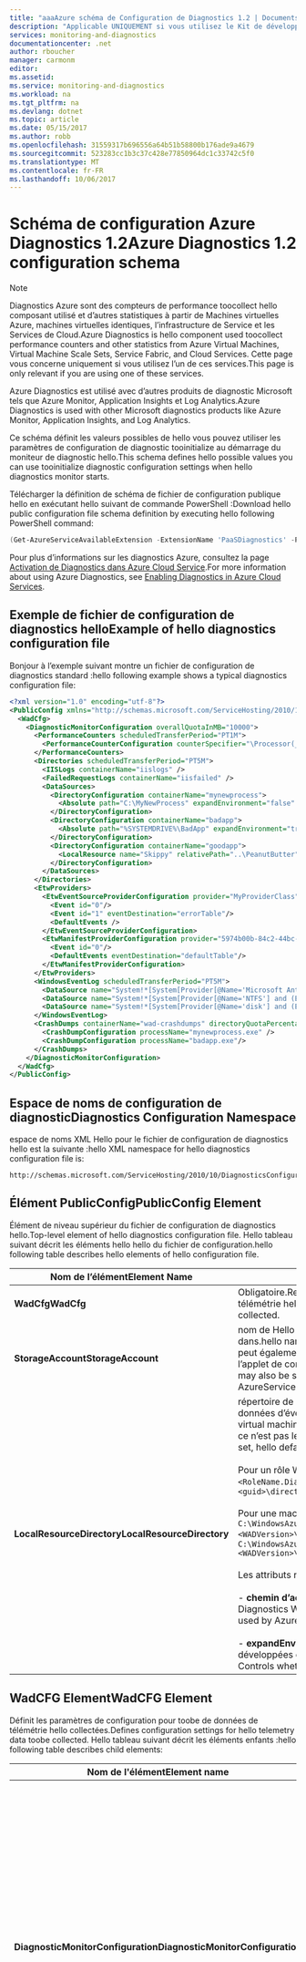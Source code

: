 ```yaml
---
title: "aaaAzure schéma de Configuration de Diagnostics 1.2 | Documents Microsoft"
description: "Applicable UNIQUEMENT si vous utilisez le Kit de développement logiciel (SDK) Azure 2.5 avec Azure Virtual Machines, Virtual Machine Scale Sets, Service Fabric ou Cloud Services."
services: monitoring-and-diagnostics
documentationcenter: .net
author: rboucher
manager: carmonm
editor: 
ms.assetid: 
ms.service: monitoring-and-diagnostics
ms.workload: na
ms.tgt_pltfrm: na
ms.devlang: dotnet
ms.topic: article
ms.date: 05/15/2017
ms.author: robb
ms.openlocfilehash: 31559317b696556a64b51b58800b176ade9a4679
ms.sourcegitcommit: 523283cc1b3c37c428e77850964dc1c33742c5f0
ms.translationtype: MT
ms.contentlocale: fr-FR
ms.lasthandoff: 10/06/2017
---
```

# <a name="azure-diagnostics-12-configuration-schema"></a><span data-ttu-id="b8892-103">Schéma de configuration Azure Diagnostics 1.2</span><span class="sxs-lookup"><span data-stu-id="b8892-103">Azure Diagnostics 1.2 configuration schema</span></span>
> [!NOTE]
> <span data-ttu-id="b8892-104">Diagnostics Azure sont des compteurs de performance toocollect hello composant utilisé et d’autres statistiques à partir de Machines virtuelles Azure, machines virtuelles identiques, l’infrastructure de Service et les Services de Cloud.</span><span class="sxs-lookup"><span data-stu-id="b8892-104">Azure Diagnostics is hello component used toocollect performance counters and other statistics from Azure Virtual Machines, Virtual Machine Scale Sets, Service Fabric, and Cloud Services.</span></span>  <span data-ttu-id="b8892-105">Cette page vous concerne uniquement si vous utilisez l’un de ces services.</span><span class="sxs-lookup"><span data-stu-id="b8892-105">This page is only relevant if you are using one of these services.</span></span>
>

<span data-ttu-id="b8892-106">Azure Diagnostics est utilisé avec d’autres produits de diagnostic Microsoft tels que Azure Monitor, Application Insights et Log Analytics.</span><span class="sxs-lookup"><span data-stu-id="b8892-106">Azure Diagnostics is used with other Microsoft diagnostics products like Azure Monitor, Application Insights, and Log Analytics.</span></span>

<span data-ttu-id="b8892-107">Ce schéma définit les valeurs possibles de hello vous pouvez utiliser les paramètres de configuration de diagnostic tooinitialize au démarrage du moniteur de diagnostic hello.</span><span class="sxs-lookup"><span data-stu-id="b8892-107">This schema defines hello possible values you can use tooinitialize diagnostic configuration settings when hello diagnostics monitor starts.</span></span>  


 <span data-ttu-id="b8892-108">Télécharger la définition de schéma de fichier de configuration publique hello en exécutant hello suivant de commande PowerShell :</span><span class="sxs-lookup"><span data-stu-id="b8892-108">Download hello public configuration file schema definition by executing hello following PowerShell command:</span></span>  

```PowerShell  
(Get-AzureServiceAvailableExtension -ExtensionName 'PaaSDiagnostics' -ProviderNamespace 'Microsoft.Azure.Diagnostics').PublicConfigurationSchema | Out-File –Encoding utf8 -FilePath 'C:\temp\WadConfig.xsd'  
```  

 <span data-ttu-id="b8892-109">Pour plus d’informations sur les diagnostics Azure, consultez la page [Activation de Diagnostics dans Azure Cloud Service](http://azure.microsoft.com/documentation/articles/cloud-services-dotnet-diagnostics/).</span><span class="sxs-lookup"><span data-stu-id="b8892-109">For more information about using Azure Diagnostics, see [Enabling Diagnostics in Azure Cloud Services](http://azure.microsoft.com/documentation/articles/cloud-services-dotnet-diagnostics/).</span></span>  

## <a name="example-of-hello-diagnostics-configuration-file"></a><span data-ttu-id="b8892-110">Exemple de fichier de configuration de diagnostics hello</span><span class="sxs-lookup"><span data-stu-id="b8892-110">Example of hello diagnostics configuration file</span></span>  
 <span data-ttu-id="b8892-111">Bonjour à l’exemple suivant montre un fichier de configuration de diagnostics standard :</span><span class="sxs-lookup"><span data-stu-id="b8892-111">hello following example shows a typical diagnostics configuration file:</span></span>  

```xml
<?xml version="1.0" encoding="utf-8"?>  
<PublicConfig xmlns="http://schemas.microsoft.com/ServiceHosting/2010/10/DiagnosticsConfiguration">  
  <WadCfg>  
    <DiagnosticMonitorConfiguration overallQuotaInMB="10000">  
      <PerformanceCounters scheduledTransferPeriod="PT1M">  
        <PerformanceCounterConfiguration counterSpecifier="\Processor(_Total)\% Processor Time" sampleRate="PT1M" unit="percent" />  
      </PerformanceCounters>  
      <Directories scheduledTransferPeriod="PT5M">  
        <IISLogs containerName="iislogs" />  
        <FailedRequestLogs containerName="iisfailed" />  
        <DataSources>  
          <DirectoryConfiguration containerName="mynewprocess">  
            <Absolute path="C:\MyNewProcess" expandEnvironment="false" />  
          </DirectoryConfiguration>  
          <DirectoryConfiguration containerName="badapp">  
            <Absolute path="%SYSTEMDRIVE%\BadApp" expandEnvironment="true" />  
          </DirectoryConfiguration>  
          <DirectoryConfiguration containerName="goodapp">  
            <LocalResource name="Skippy" relativePath="..\PeanutButter"/>  
          </DirectoryConfiguration>  
        </DataSources>  
      </Directories>  
      <EtwProviders>  
        <EtwEventSourceProviderConfiguration provider="MyProviderClass" scheduledTransferPeriod="PT5M">  
          <Event id="0"/>  
          <Event id="1" eventDestination="errorTable"/>  
          <DefaultEvents />  
        </EtwEventSourceProviderConfiguration>  
        <EtwManifestProviderConfiguration provider="5974b00b-84c2-44bc-9e58-3a2451b4e3ad" scheduledTransferLogLevelFilter="Information" scheduledTransferPeriod="PT2M">  
          <Event id="0"/>  
          <DefaultEvents eventDestination="defaultTable"/>  
        </EtwManifestProviderConfiguration>  
      </EtwProviders>  
      <WindowsEventLog scheduledTransferPeriod="PT5M">  
        <DataSource name="System!*[System[Provider[@Name='Microsoft Antimalware']]]"/>  
        <DataSource name="System!*[System[Provider[@Name='NTFS'] and (EventID=55)]]" />  
        <DataSource name="System!*[System[Provider[@Name='disk'] and (EventID=7 or EventID=52 or EventID=55)]]" />  
      </WindowsEventLog>  
      <CrashDumps containerName="wad-crashdumps" directoryQuotaPercentage="30" dumpType="Mini">  
        <CrashDumpConfiguration processName="mynewprocess.exe" />  
        <CrashDumpConfiguration processName="badapp.exe"/>  
      </CrashDumps>  
    </DiagnosticMonitorConfiguration>  
  </WadCfg>  
</PublicConfig>  

```  

## <a name="diagnostics-configuration-namespace"></a><span data-ttu-id="b8892-112">Espace de noms de configuration de diagnostic</span><span class="sxs-lookup"><span data-stu-id="b8892-112">Diagnostics Configuration Namespace</span></span>  
 <span data-ttu-id="b8892-113">espace de noms XML Hello pour le fichier de configuration de diagnostics hello est la suivante :</span><span class="sxs-lookup"><span data-stu-id="b8892-113">hello XML namespace for hello diagnostics configuration file is:</span></span>  

```  
http://schemas.microsoft.com/ServiceHosting/2010/10/DiagnosticsConfiguration  
```  

## <a name="publicconfig-element"></a><span data-ttu-id="b8892-114">Élément PublicConfig</span><span class="sxs-lookup"><span data-stu-id="b8892-114">PublicConfig Element</span></span>  
 <span data-ttu-id="b8892-115">Élément de niveau supérieur du fichier de configuration de diagnostics hello.</span><span class="sxs-lookup"><span data-stu-id="b8892-115">Top-level element of hello diagnostics configuration file.</span></span> <span data-ttu-id="b8892-116">Hello tableau suivant décrit les éléments hello hello du fichier de configuration.</span><span class="sxs-lookup"><span data-stu-id="b8892-116">hello following table describes hello elements of hello configuration file.</span></span>  

|<span data-ttu-id="b8892-117">Nom de l’élément</span><span class="sxs-lookup"><span data-stu-id="b8892-117">Element Name</span></span>|<span data-ttu-id="b8892-118">Description</span><span class="sxs-lookup"><span data-stu-id="b8892-118">Description</span></span>|  
|------------------|-----------------|  
|<span data-ttu-id="b8892-119">**WadCfg**</span><span class="sxs-lookup"><span data-stu-id="b8892-119">**WadCfg**</span></span>|<span data-ttu-id="b8892-120">Obligatoire.</span><span class="sxs-lookup"><span data-stu-id="b8892-120">Required.</span></span> <span data-ttu-id="b8892-121">Paramètres de configuration pour toobe de données de télémétrie hello collectées.</span><span class="sxs-lookup"><span data-stu-id="b8892-121">Configuration settings for hello telemetry data toobe collected.</span></span>|  
|<span data-ttu-id="b8892-122">**StorageAccount**</span><span class="sxs-lookup"><span data-stu-id="b8892-122">**StorageAccount**</span></span>|<span data-ttu-id="b8892-123">nom de Hello de compte de stockage Azure hello toostore hello données dans.</span><span class="sxs-lookup"><span data-stu-id="b8892-123">hello name of hello Azure Storage account toostore hello data in.</span></span> <span data-ttu-id="b8892-124">Cela peut également être spécifié en tant que paramètre lorsque vous exécutez l’applet de commande hello AzureServiceDiagnosticsExtension de jeu.</span><span class="sxs-lookup"><span data-stu-id="b8892-124">This may also be specified as a parameter when executing hello Set-AzureServiceDiagnosticsExtension cmdlet.</span></span>|  
|<span data-ttu-id="b8892-125">**LocalResourceDirectory**</span><span class="sxs-lookup"><span data-stu-id="b8892-125">**LocalResourceDirectory**</span></span>|<span data-ttu-id="b8892-126">répertoire de Hello sur hello toobe de machine virtuelle utilisée par hello données d’événement de l’Agent d’analyse toostore.</span><span class="sxs-lookup"><span data-stu-id="b8892-126">hello directory on hello virtual machine toobe used by hello Monitoring Agent toostore event data.</span></span> <span data-ttu-id="b8892-127">Si ce n’est pas le cas, ensemble, le répertoire par défaut de hello est utilisé :</span><span class="sxs-lookup"><span data-stu-id="b8892-127">If not set, hello default directory is used:</span></span><br /><br /> <span data-ttu-id="b8892-128">Pour un rôle Worker/web : `C:\Resources\<guid>\directory\<guid>.<RoleName.DiagnosticStore\`</span><span class="sxs-lookup"><span data-stu-id="b8892-128">For a Worker/web role: `C:\Resources\<guid>\directory\<guid>.<RoleName.DiagnosticStore\`</span></span><br /><br /> <span data-ttu-id="b8892-129">Pour une machine virtuelle : `C:\WindowsAzure\Logs\Plugins\Microsoft.Azure.Diagnostics.IaaSDiagnostics\<WADVersion>\WAD<WADVersion>`</span><span class="sxs-lookup"><span data-stu-id="b8892-129">For a Virtual Machine: `C:\WindowsAzure\Logs\Plugins\Microsoft.Azure.Diagnostics.IaaSDiagnostics\<WADVersion>\WAD<WADVersion>`</span></span><br /><br /> <span data-ttu-id="b8892-130">Les attributs requis sont :</span><span class="sxs-lookup"><span data-stu-id="b8892-130">Required attributes are:</span></span><br /><br /> <span data-ttu-id="b8892-131">-                      **chemin d’accès** - hello répertoire hello système toobe est utilisé par les Diagnostics Windows Azure.</span><span class="sxs-lookup"><span data-stu-id="b8892-131">-                      **path** - hello directory on hello system toobe used by Azure Diagnostics.</span></span><br /><br /> <span data-ttu-id="b8892-132">-                      **expandEnvironment** -contrôle si les variables d’environnement sont développées dans le nom de chemin d’accès hello.</span><span class="sxs-lookup"><span data-stu-id="b8892-132">-                      **expandEnvironment** - Controls whether environment variables are expanded in hello path name.</span></span>|  

## <a name="wadcfg-element"></a><span data-ttu-id="b8892-133">WadCFG Element</span><span class="sxs-lookup"><span data-stu-id="b8892-133">WadCFG Element</span></span>  
<span data-ttu-id="b8892-134">Définit les paramètres de configuration pour toobe de données de télémétrie hello collectées.</span><span class="sxs-lookup"><span data-stu-id="b8892-134">Defines configuration settings for hello telemetry data toobe collected.</span></span> <span data-ttu-id="b8892-135">Hello tableau suivant décrit les éléments enfants :</span><span class="sxs-lookup"><span data-stu-id="b8892-135">hello following table describes child elements:</span></span>  

|<span data-ttu-id="b8892-136">Nom de l'élément</span><span class="sxs-lookup"><span data-stu-id="b8892-136">Element name</span></span>|<span data-ttu-id="b8892-137">Description</span><span class="sxs-lookup"><span data-stu-id="b8892-137">Description</span></span>|  
|------------------|-----------------|  
|<span data-ttu-id="b8892-138">**DiagnosticMonitorConfiguration**</span><span class="sxs-lookup"><span data-stu-id="b8892-138">**DiagnosticMonitorConfiguration**</span></span>|<span data-ttu-id="b8892-139">Obligatoire.</span><span class="sxs-lookup"><span data-stu-id="b8892-139">Required.</span></span> <span data-ttu-id="b8892-140">Les attributs facultatifs sont les suivants :</span><span class="sxs-lookup"><span data-stu-id="b8892-140">Optional attributes are:</span></span><br /><br /> <span data-ttu-id="b8892-141">-                     **overallQuotaInMB** -quantité maximale de hello d’espace disque local qui peut être consommée par hello différents types de données de diagnostic collectées par Diagnostics Windows Azure.</span><span class="sxs-lookup"><span data-stu-id="b8892-141">-                     **overallQuotaInMB** - hello maximum amount of local disk space that may be consumed by hello various types of diagnostic data collected by Azure Diagnostics.</span></span> <span data-ttu-id="b8892-142">Hello par défaut est 5 120 Mo.</span><span class="sxs-lookup"><span data-stu-id="b8892-142">hello default setting is 5120MB.</span></span><br /><br /> <span data-ttu-id="b8892-143">-                     **useProxyServer** -paramètres du serveur proxy configurer les Diagnostics Azure toouse hello défini dans les paramètres d’Internet Explorer.</span><span class="sxs-lookup"><span data-stu-id="b8892-143">-                     **useProxyServer** - Configure Azure Diagnostics toouse hello proxy server settings as set in IE settings.</span></span>|  
|<span data-ttu-id="b8892-144">**CrashDumps**</span><span class="sxs-lookup"><span data-stu-id="b8892-144">**CrashDumps**</span></span>|<span data-ttu-id="b8892-145">Permet la collecte des vidages sur incident.</span><span class="sxs-lookup"><span data-stu-id="b8892-145">Enable collection of crash dumps.</span></span> <span data-ttu-id="b8892-146">Les attributs facultatifs sont les suivants :</span><span class="sxs-lookup"><span data-stu-id="b8892-146">Optional attributes are:</span></span><br /><br /> <span data-ttu-id="b8892-147">-                     **containerName** -nom de hello du conteneur d’objets blob hello dans votre toobe de compte de stockage Azure utilisé des vidages sur incident de toostore.</span><span class="sxs-lookup"><span data-stu-id="b8892-147">-                     **containerName** - hello name of hello blob container in your Azure Storage account toobe used toostore crash dumps.</span></span><br /><br /> <span data-ttu-id="b8892-148">-                     **crashDumpType** -configure Azure Diagnostics toocollect incident Mini ou intégral vide.</span><span class="sxs-lookup"><span data-stu-id="b8892-148">-                     **crashDumpType** - Configures Azure Diagnostics toocollect Mini or Full crash dumps.</span></span><br /><br /> <span data-ttu-id="b8892-149">-                     **directoryQuotaPercentage**-configure le pourcentage de hello de **overallQuotaInMB** toobe réservé pour les vidages sur incident sur hello machine virtuelle.</span><span class="sxs-lookup"><span data-stu-id="b8892-149">-                     **directoryQuotaPercentage**- Configures hello percentage of **overallQuotaInMB** toobe reserved for crash dumps on hello VM.</span></span>|  
|<span data-ttu-id="b8892-150">**DiagnosticInfrastructureLogs**</span><span class="sxs-lookup"><span data-stu-id="b8892-150">**DiagnosticInfrastructureLogs**</span></span>|<span data-ttu-id="b8892-151">Permet la collecte des journaux générés par Azure Diagnostics.</span><span class="sxs-lookup"><span data-stu-id="b8892-151">Enable collection of logs generated by Azure Diagnostics.</span></span> <span data-ttu-id="b8892-152">journaux d’infrastructure de diagnostics Hello sont utiles pour la résolution des problèmes de système de diagnostic hello lui-même.</span><span class="sxs-lookup"><span data-stu-id="b8892-152">hello diagnostic infrastructure logs are useful for troubleshooting hello diagnostics system itself.</span></span> <span data-ttu-id="b8892-153">Les attributs facultatifs sont les suivants :</span><span class="sxs-lookup"><span data-stu-id="b8892-153">Optional attributes are:</span></span><br /><br /> <span data-ttu-id="b8892-154">-                     **scheduledTransferLogLevelFilter** -configure le niveau de gravité minimal hello de journaux hello collecté.</span><span class="sxs-lookup"><span data-stu-id="b8892-154">-                     **scheduledTransferLogLevelFilter** - Configures hello minimum severity level of hello logs collected.</span></span><br /><br /> <span data-ttu-id="b8892-155">-                     **scheduledTransferPeriod** -intervalle hello entre les transferts planifiés toostorage arrondi toohello minute la plus proche.</span><span class="sxs-lookup"><span data-stu-id="b8892-155">-                     **scheduledTransferPeriod** - hello interval between scheduled transfers toostorage rounded up toohello nearest minute.</span></span> <span data-ttu-id="b8892-156">la valeur Hello est un [XML « Type de données de durée ».](http://www.w3schools.com/schema/schema_dtypes_date.asp)</span><span class="sxs-lookup"><span data-stu-id="b8892-156">hello value is an [XML “Duration Data Type.”](http://www.w3schools.com/schema/schema_dtypes_date.asp)</span></span>|  
|<span data-ttu-id="b8892-157">**Directories**</span><span class="sxs-lookup"><span data-stu-id="b8892-157">**Directories**</span></span>|<span data-ttu-id="b8892-158">Active hello collection de contenu hello d’un répertoire, IIS ayant échoué, journaux de demandes d’accès et/ou les journaux IIS.</span><span class="sxs-lookup"><span data-stu-id="b8892-158">Enables hello collection of hello contents of a directory, IIS failed access request logs and/or IIS logs.</span></span> <span data-ttu-id="b8892-159">Attribut facultatif :</span><span class="sxs-lookup"><span data-stu-id="b8892-159">Optional attribute:</span></span><br /><br /> <span data-ttu-id="b8892-160">**scheduledTransferPeriod** -intervalle hello entre les transferts planifiés toostorage arrondi toohello minute la plus proche.</span><span class="sxs-lookup"><span data-stu-id="b8892-160">**scheduledTransferPeriod** - hello interval between scheduled transfers toostorage rounded up toohello nearest minute.</span></span> <span data-ttu-id="b8892-161">la valeur Hello est un [XML « Type de données de durée ».](http://www.w3schools.com/schema/schema_dtypes_date.asp)</span><span class="sxs-lookup"><span data-stu-id="b8892-161">hello value is an [XML “Duration Data Type.”](http://www.w3schools.com/schema/schema_dtypes_date.asp)</span></span>|  
|<span data-ttu-id="b8892-162">**EtwProviders**</span><span class="sxs-lookup"><span data-stu-id="b8892-162">**EtwProviders**</span></span>|<span data-ttu-id="b8892-163">Configure la collecte d’événements ETW issus des fournisseurs de manifeste EventSource et/ou ETW.</span><span class="sxs-lookup"><span data-stu-id="b8892-163">Configures collection of ETW events from EventSource and/or ETW Manifest based providers.</span></span>|  
|<span data-ttu-id="b8892-164">**Métriques**</span><span class="sxs-lookup"><span data-stu-id="b8892-164">**Metrics**</span></span>|<span data-ttu-id="b8892-165">Cet élément vous permet de toogenerate une table de compteur de performances est optimisée pour les requêtes rapides.</span><span class="sxs-lookup"><span data-stu-id="b8892-165">This element enables you toogenerate a performance counter table that is optimized for fast queries.</span></span> <span data-ttu-id="b8892-166">Chaque compteur de performance qui est défini dans hello **PerformanceCounters** élément est stocké dans la table des métriques hello dans la table de compteur de Performance toohello Ajout.</span><span class="sxs-lookup"><span data-stu-id="b8892-166">Each performance counter that is defined in hello **PerformanceCounters** element is stored in hello Metrics table in addition toohello Performance Counter table.</span></span> <span data-ttu-id="b8892-167">Attribut requis :</span><span class="sxs-lookup"><span data-stu-id="b8892-167">Required attribute:</span></span><br /><br /> <span data-ttu-id="b8892-168">**ID de ressource** -ID de ressource hello Hello Machine virtuelle que vous déployez des Diagnostics Windows Azure à.</span><span class="sxs-lookup"><span data-stu-id="b8892-168">**resourceId** - This is hello resource ID of hello Virtual Machine you are deploying Azure Diagnostics to.</span></span> <span data-ttu-id="b8892-169">Obtenir hello **resourceID** de hello [portail Azure](https://portal.azure.com).</span><span class="sxs-lookup"><span data-stu-id="b8892-169">Get hello **resourceID** from hello [Azure portal](https://portal.azure.com).</span></span> <span data-ttu-id="b8892-170">Sélectionnez **Parcourir** -> **Groupe de ressources** -> **<>\>**.</span><span class="sxs-lookup"><span data-stu-id="b8892-170">Select **Browse** -> **Resource Groups** -> **<Name\>**.</span></span> <span data-ttu-id="b8892-171">Cliquez sur hello **propriétés** vignette et copiez la valeur de hello hello **ID** champ.</span><span class="sxs-lookup"><span data-stu-id="b8892-171">Click hello **Properties** tile and copy hello value from hello **ID** field.</span></span>|  
|<span data-ttu-id="b8892-172">**PerformanceCounters**</span><span class="sxs-lookup"><span data-stu-id="b8892-172">**PerformanceCounters**</span></span>|<span data-ttu-id="b8892-173">Active la collecte de hello des compteurs de performance.</span><span class="sxs-lookup"><span data-stu-id="b8892-173">Enables hello collection of performance counters.</span></span> <span data-ttu-id="b8892-174">Attribut facultatif :</span><span class="sxs-lookup"><span data-stu-id="b8892-174">Optional attribute:</span></span><br /><br /> <span data-ttu-id="b8892-175">**scheduledTransferPeriod** -intervalle hello entre les transferts planifiés toostorage arrondi toohello minute la plus proche.</span><span class="sxs-lookup"><span data-stu-id="b8892-175">**scheduledTransferPeriod** - hello interval between scheduled transfers toostorage rounded up toohello nearest minute.</span></span> <span data-ttu-id="b8892-176">La valeur est un [« Type de données de durée » XML.](http://www.w3schools.com/schema/schema_dtypes_date.asp)</span><span class="sxs-lookup"><span data-stu-id="b8892-176">Value is an [XML “Duration Data Type”.](http://www.w3schools.com/schema/schema_dtypes_date.asp)</span></span>|  
|<span data-ttu-id="b8892-177">**WindowsEventLog**</span><span class="sxs-lookup"><span data-stu-id="b8892-177">**WindowsEventLog**</span></span>|<span data-ttu-id="b8892-178">Active la collecte de hello des journaux des événements Windows.</span><span class="sxs-lookup"><span data-stu-id="b8892-178">Enables hello collection of Windows Event Logs.</span></span> <span data-ttu-id="b8892-179">Attribut facultatif :</span><span class="sxs-lookup"><span data-stu-id="b8892-179">Optional attribute:</span></span><br /><br /> <span data-ttu-id="b8892-180">**scheduledTransferPeriod** -intervalle hello entre les transferts planifiés toostorage arrondi toohello minute la plus proche.</span><span class="sxs-lookup"><span data-stu-id="b8892-180">**scheduledTransferPeriod** - hello interval between scheduled transfers toostorage rounded up toohello nearest minute.</span></span> <span data-ttu-id="b8892-181">La valeur est un [« Type de données de durée » XML.](http://www.w3schools.com/schema/schema_dtypes_date.asp)</span><span class="sxs-lookup"><span data-stu-id="b8892-181">Value is an [XML “Duration Data Type”.](http://www.w3schools.com/schema/schema_dtypes_date.asp)</span></span>|  

## <a name="crashdumps-element"></a><span data-ttu-id="b8892-182">Élément CrashDumps</span><span class="sxs-lookup"><span data-stu-id="b8892-182">CrashDumps Element</span></span>  
 <span data-ttu-id="b8892-183">Permet la collecte des vidages sur incident.</span><span class="sxs-lookup"><span data-stu-id="b8892-183">Enables collection of crash dumps.</span></span> <span data-ttu-id="b8892-184">Hello tableau suivant décrit les éléments enfants :</span><span class="sxs-lookup"><span data-stu-id="b8892-184">hello following table describes child elements:</span></span>  

|<span data-ttu-id="b8892-185">Nom de l’élément</span><span class="sxs-lookup"><span data-stu-id="b8892-185">Element Name</span></span>|<span data-ttu-id="b8892-186">Description</span><span class="sxs-lookup"><span data-stu-id="b8892-186">Description</span></span>|  
|------------------|-----------------|  
|<span data-ttu-id="b8892-187">**CrashDumpConfiguration**</span><span class="sxs-lookup"><span data-stu-id="b8892-187">**CrashDumpConfiguration**</span></span>|<span data-ttu-id="b8892-188">Obligatoire.</span><span class="sxs-lookup"><span data-stu-id="b8892-188">Required.</span></span> <span data-ttu-id="b8892-189">Attribut requis :</span><span class="sxs-lookup"><span data-stu-id="b8892-189">Required attribute:</span></span><br /><br /> <span data-ttu-id="b8892-190">**processName** hello - nom de hello processus Azure Diagnostics toocollect un vidage sur incident pour.</span><span class="sxs-lookup"><span data-stu-id="b8892-190">**processName** - hello name of hello process you want Azure Diagnostics toocollect a crash dump for.</span></span>|  
|<span data-ttu-id="b8892-191">**crashDumpType**</span><span class="sxs-lookup"><span data-stu-id="b8892-191">**crashDumpType**</span></span>|<span data-ttu-id="b8892-192">Configure les vidages sur incident de mini ou complète de toocollect de Diagnostics Windows Azure.</span><span class="sxs-lookup"><span data-stu-id="b8892-192">Configures Azure Diagnostics toocollect mini or full crash dumps.</span></span>|  
|<span data-ttu-id="b8892-193">**directoryQuotaPercentage**</span><span class="sxs-lookup"><span data-stu-id="b8892-193">**directoryQuotaPercentage**</span></span>|<span data-ttu-id="b8892-194">Configure le pourcentage de hello de **overallQuotaInMB** toobe réservé pour les vidages sur incident sur hello machine virtuelle.</span><span class="sxs-lookup"><span data-stu-id="b8892-194">Configures hello percentage of **overallQuotaInMB** toobe reserved for crash dumps on hello VM.</span></span>|  

## <a name="directories-element"></a><span data-ttu-id="b8892-195">Élément Directories</span><span class="sxs-lookup"><span data-stu-id="b8892-195">Directories Element</span></span>  
 <span data-ttu-id="b8892-196">Active hello collection de contenu hello d’un répertoire, IIS ayant échoué, journaux de demandes d’accès et/ou les journaux IIS.</span><span class="sxs-lookup"><span data-stu-id="b8892-196">Enables hello collection of hello contents of a directory, IIS failed access request logs and/or IIS logs.</span></span> <span data-ttu-id="b8892-197">Hello tableau suivant décrit les éléments enfants :</span><span class="sxs-lookup"><span data-stu-id="b8892-197">hello following table describes child elements:</span></span>  

|<span data-ttu-id="b8892-198">Nom de l’élément</span><span class="sxs-lookup"><span data-stu-id="b8892-198">Element Name</span></span>|<span data-ttu-id="b8892-199">Description</span><span class="sxs-lookup"><span data-stu-id="b8892-199">Description</span></span>|  
|------------------|-----------------|  
|<span data-ttu-id="b8892-200">**DataSources**</span><span class="sxs-lookup"><span data-stu-id="b8892-200">**DataSources**</span></span>|<span data-ttu-id="b8892-201">Une liste de répertoires toomonitor.</span><span class="sxs-lookup"><span data-stu-id="b8892-201">A list of directories toomonitor.</span></span>|  
|<span data-ttu-id="b8892-202">**FailedRequestLogs**</span><span class="sxs-lookup"><span data-stu-id="b8892-202">**FailedRequestLogs**</span></span>|<span data-ttu-id="b8892-203">Y compris de cet élément dans la configuration de hello permet de collection de journaux sur des demandes ayant échoué tooan IIS site ou application.</span><span class="sxs-lookup"><span data-stu-id="b8892-203">Including this element in hello configuration enables collection of logs about failed requests tooan IIS site or application.</span></span> <span data-ttu-id="b8892-204">Vous devez également activer les options de suivi sous **system.WebServer** dans **Web.config**.</span><span class="sxs-lookup"><span data-stu-id="b8892-204">You must also enable tracing options under **system.WebServer** in **Web.config**.</span></span>|  
|<span data-ttu-id="b8892-205">**IISLogs**</span><span class="sxs-lookup"><span data-stu-id="b8892-205">**IISLogs**</span></span>|<span data-ttu-id="b8892-206">Y compris de cet élément dans la configuration de hello permet la collection hello de journaux IIS :</span><span class="sxs-lookup"><span data-stu-id="b8892-206">Including this element in hello configuration enables hello collection of IIS logs:</span></span><br /><br /> <span data-ttu-id="b8892-207">**containerName** -nom hello du conteneur d’objets blob hello dans votre toobe de compte de stockage Azure utilisé les journaux IIS toostore hello.</span><span class="sxs-lookup"><span data-stu-id="b8892-207">**containerName** - hello name of hello blob container in your Azure Storage account toobe used toostore hello IIS logs.</span></span>|  

## <a name="datasources-element"></a><span data-ttu-id="b8892-208">Élément DataSources</span><span class="sxs-lookup"><span data-stu-id="b8892-208">DataSources Element</span></span>  
 <span data-ttu-id="b8892-209">Une liste de répertoires toomonitor.</span><span class="sxs-lookup"><span data-stu-id="b8892-209">A list of directories toomonitor.</span></span> <span data-ttu-id="b8892-210">Hello tableau suivant décrit les éléments enfants :</span><span class="sxs-lookup"><span data-stu-id="b8892-210">hello following table describes child elements:</span></span>  

|<span data-ttu-id="b8892-211">Nom de l’élément</span><span class="sxs-lookup"><span data-stu-id="b8892-211">Element Name</span></span>|<span data-ttu-id="b8892-212">Description</span><span class="sxs-lookup"><span data-stu-id="b8892-212">Description</span></span>|  
|------------------|-----------------|  
|<span data-ttu-id="b8892-213">**DirectoryConfiguration**</span><span class="sxs-lookup"><span data-stu-id="b8892-213">**DirectoryConfiguration**</span></span>|<span data-ttu-id="b8892-214">Obligatoire.</span><span class="sxs-lookup"><span data-stu-id="b8892-214">Required.</span></span> <span data-ttu-id="b8892-215">Attribut requis :</span><span class="sxs-lookup"><span data-stu-id="b8892-215">Required attribute:</span></span><br /><br /> <span data-ttu-id="b8892-216">**containerName** -hello le nom de conteneur d’objets blob hello dans votre stockage Azure compte toobe utilisé toostore des fichiers journaux hello.</span><span class="sxs-lookup"><span data-stu-id="b8892-216">**containerName** - hello name of hello blob container in your Azure Storage account toobe used toostore hello log files.</span></span>|  

## <a name="directoryconfiguration-element"></a><span data-ttu-id="b8892-217">Élément DirectoryConfiguration</span><span class="sxs-lookup"><span data-stu-id="b8892-217">DirectoryConfiguration Element</span></span>  
 <span data-ttu-id="b8892-218">**DirectoryConfiguration** peuvent inclure deux hello **absolu** ou **LocalResource** élément mais pas les deux.</span><span class="sxs-lookup"><span data-stu-id="b8892-218">**DirectoryConfiguration** may include either hello **Absolute** or **LocalResource** element but not both.</span></span> <span data-ttu-id="b8892-219">Hello tableau suivant décrit les éléments enfants :</span><span class="sxs-lookup"><span data-stu-id="b8892-219">hello following table describes child elements:</span></span>  

|<span data-ttu-id="b8892-220">Nom de l’élément</span><span class="sxs-lookup"><span data-stu-id="b8892-220">Element Name</span></span>|<span data-ttu-id="b8892-221">Description</span><span class="sxs-lookup"><span data-stu-id="b8892-221">Description</span></span>|  
|------------------|-----------------|  
|<span data-ttu-id="b8892-222">**Absolute**</span><span class="sxs-lookup"><span data-stu-id="b8892-222">**Absolute**</span></span>|<span data-ttu-id="b8892-223">Bonjour toomonitor de répertoire toohello de chemin d’accès absolu.</span><span class="sxs-lookup"><span data-stu-id="b8892-223">hello absolute path toohello directory toomonitor.</span></span> <span data-ttu-id="b8892-224">Hello suivant des attributs est requis :</span><span class="sxs-lookup"><span data-stu-id="b8892-224">hello following attributes are required:</span></span><br /><br /> <span data-ttu-id="b8892-225">-                     **Chemin d’accès** -hello toomonitor de répertoire toohello de chemin d’accès absolu.</span><span class="sxs-lookup"><span data-stu-id="b8892-225">-                     **Path** - hello absolute path toohello directory toomonitor.</span></span><br /><br /> <span data-ttu-id="b8892-226">-                      **expandEnvironment** - Détermine si les variables d’environnement de Path sont développées.</span><span class="sxs-lookup"><span data-stu-id="b8892-226">-                      **expandEnvironment** - Configures whether environment variables in Path are expanded.</span></span>|  
|<span data-ttu-id="b8892-227">**LocalResource**</span><span class="sxs-lookup"><span data-stu-id="b8892-227">**LocalResource**</span></span>|<span data-ttu-id="b8892-228">Bonjour toomonitor de chemin d’accès relatif tooa ressource locale.</span><span class="sxs-lookup"><span data-stu-id="b8892-228">hello path relative tooa local resource toomonitor.</span></span> <span data-ttu-id="b8892-229">Les attributs requis sont :</span><span class="sxs-lookup"><span data-stu-id="b8892-229">Required attributes are:</span></span><br /><br /> <span data-ttu-id="b8892-230">-                     **Nom** -hello ressource locale contenant hello Active toomonitor</span><span class="sxs-lookup"><span data-stu-id="b8892-230">-                     **Name** - hello local resource that contains hello directory toomonitor</span></span><br /><br /> <span data-ttu-id="b8892-231">-                     **relativePath** -hello du chemin d’accès relatif tooName contenant hello Active toomonitor</span><span class="sxs-lookup"><span data-stu-id="b8892-231">-                     **relativePath** - hello path relative tooName that contains hello directory toomonitor</span></span>|  

## <a name="etwproviders-element"></a><span data-ttu-id="b8892-232">Élément EtwProviders</span><span class="sxs-lookup"><span data-stu-id="b8892-232">EtwProviders Element</span></span>  
 <span data-ttu-id="b8892-233">Configure la collecte d’événements ETW issus des fournisseurs de manifeste EventSource et/ou ETW.</span><span class="sxs-lookup"><span data-stu-id="b8892-233">Configures collection of ETW events from EventSource and/or ETW Manifest based providers.</span></span> <span data-ttu-id="b8892-234">Hello tableau suivant décrit les éléments enfants :</span><span class="sxs-lookup"><span data-stu-id="b8892-234">hello following table describes child elements:</span></span>  

|<span data-ttu-id="b8892-235">Nom de l’élément</span><span class="sxs-lookup"><span data-stu-id="b8892-235">Element Name</span></span>|<span data-ttu-id="b8892-236">Description</span><span class="sxs-lookup"><span data-stu-id="b8892-236">Description</span></span>|  
|------------------|-----------------|  
|<span data-ttu-id="b8892-237">**EtwEventSourceProviderConfiguration**</span><span class="sxs-lookup"><span data-stu-id="b8892-237">**EtwEventSourceProviderConfiguration**</span></span>|<span data-ttu-id="b8892-238">Configure la collection d’événements générés à partir de la [classe EventSource](http://msdn.microsoft.com/library/system.diagnostics.tracing.eventsource\(v=vs.110\).aspx).</span><span class="sxs-lookup"><span data-stu-id="b8892-238">Configures collection of events generated from [EventSource Class](http://msdn.microsoft.com/library/system.diagnostics.tracing.eventsource\(v=vs.110\).aspx).</span></span> <span data-ttu-id="b8892-239">Attribut requis :</span><span class="sxs-lookup"><span data-stu-id="b8892-239">Required attribute:</span></span><br /><br /> <span data-ttu-id="b8892-240">**fournisseur** -nom de la classe d’événement de EventSource hello hello.</span><span class="sxs-lookup"><span data-stu-id="b8892-240">**provider** - hello class name of hello EventSource event.</span></span><br /><br /> <span data-ttu-id="b8892-241">Les attributs facultatifs sont les suivants :</span><span class="sxs-lookup"><span data-stu-id="b8892-241">Optional attributes are:</span></span><br /><br /> <span data-ttu-id="b8892-242">-                     **scheduledTransferLogLevelFilter** -hello compte de stockage de gravité minimal niveau tootransfer tooyour.</span><span class="sxs-lookup"><span data-stu-id="b8892-242">-                     **scheduledTransferLogLevelFilter** - hello minimum severity level tootransfer tooyour storage account.</span></span><br /><br /> <span data-ttu-id="b8892-243">-                     **scheduledTransferPeriod** -intervalle hello entre les transferts planifiés toostorage arrondi toohello minute la plus proche.</span><span class="sxs-lookup"><span data-stu-id="b8892-243">-                     **scheduledTransferPeriod** - hello interval between scheduled transfers toostorage rounded up toohello nearest minute.</span></span> <span data-ttu-id="b8892-244">La valeur est un [Type de données de durée XML](http://www.w3schools.com/schema/schema_dtypes_date.asp).</span><span class="sxs-lookup"><span data-stu-id="b8892-244">Value is an [XML Duration Data Type](http://www.w3schools.com/schema/schema_dtypes_date.asp).</span></span>|  
|<span data-ttu-id="b8892-245">**EtwManifestProviderConfiguration**</span><span class="sxs-lookup"><span data-stu-id="b8892-245">**EtwManifestProviderConfiguration**</span></span>|<span data-ttu-id="b8892-246">Attribut requis :</span><span class="sxs-lookup"><span data-stu-id="b8892-246">Required attribute:</span></span><br /><br /> <span data-ttu-id="b8892-247">**fournisseur** -hello GUID du fournisseur d’événements hello</span><span class="sxs-lookup"><span data-stu-id="b8892-247">**provider** - hello GUID of hello event provider</span></span><br /><br /> <span data-ttu-id="b8892-248">Les attributs facultatifs sont les suivants :</span><span class="sxs-lookup"><span data-stu-id="b8892-248">Optional attributes are:</span></span><br /><br /> <span data-ttu-id="b8892-249">- **scheduledTransferLogLevelFilter** -hello compte de stockage de gravité minimal niveau tootransfer tooyour.</span><span class="sxs-lookup"><span data-stu-id="b8892-249">- **scheduledTransferLogLevelFilter** - hello minimum severity level tootransfer tooyour storage account.</span></span><br /><br /> <span data-ttu-id="b8892-250">-                     **scheduledTransferPeriod** -intervalle hello entre les transferts planifiés toostorage arrondi toohello minute la plus proche.</span><span class="sxs-lookup"><span data-stu-id="b8892-250">-                     **scheduledTransferPeriod** - hello interval between scheduled transfers toostorage rounded up toohello nearest minute.</span></span> <span data-ttu-id="b8892-251">La valeur est un [Type de données de durée XML](http://www.w3schools.com/schema/schema_dtypes_date.asp).</span><span class="sxs-lookup"><span data-stu-id="b8892-251">Value is an [XML Duration Data Type](http://www.w3schools.com/schema/schema_dtypes_date.asp).</span></span>|  

## <a name="etweventsourceproviderconfiguration-element"></a><span data-ttu-id="b8892-252">EtwEventSourceProviderConfiguration Element</span><span class="sxs-lookup"><span data-stu-id="b8892-252">EtwEventSourceProviderConfiguration Element</span></span>  
 <span data-ttu-id="b8892-253">Configure la collection d’événements générés à partir de la [classe EventSource](http://msdn.microsoft.com/library/system.diagnostics.tracing.eventsource\(v=vs.110\).aspx).</span><span class="sxs-lookup"><span data-stu-id="b8892-253">Configures collection of events generated from [EventSource Class](http://msdn.microsoft.com/library/system.diagnostics.tracing.eventsource\(v=vs.110\).aspx).</span></span> <span data-ttu-id="b8892-254">Hello tableau suivant décrit les éléments enfants :</span><span class="sxs-lookup"><span data-stu-id="b8892-254">hello following table describes child elements:</span></span>  

|<span data-ttu-id="b8892-255">Nom de l’élément</span><span class="sxs-lookup"><span data-stu-id="b8892-255">Element Name</span></span>|<span data-ttu-id="b8892-256">Description</span><span class="sxs-lookup"><span data-stu-id="b8892-256">Description</span></span>|  
|------------------|-----------------|  
|<span data-ttu-id="b8892-257">**DefaultEvents**</span><span class="sxs-lookup"><span data-stu-id="b8892-257">**DefaultEvents**</span></span>|<span data-ttu-id="b8892-258">Attribut facultatif :</span><span class="sxs-lookup"><span data-stu-id="b8892-258">Optional attribute:</span></span><br /><br /> <span data-ttu-id="b8892-259">**eventDestination** - hello nom hello toostore hello d’événements de table dans</span><span class="sxs-lookup"><span data-stu-id="b8892-259">**eventDestination** - hello name of hello table toostore hello events in</span></span>|  
|<span data-ttu-id="b8892-260">**Event**</span><span class="sxs-lookup"><span data-stu-id="b8892-260">**Event**</span></span>|<span data-ttu-id="b8892-261">Attribut requis :</span><span class="sxs-lookup"><span data-stu-id="b8892-261">Required attribute:</span></span><br /><br /> <span data-ttu-id="b8892-262">**ID** -id hello d’événement de hello.</span><span class="sxs-lookup"><span data-stu-id="b8892-262">**id** - hello id of hello event.</span></span><br /><br /> <span data-ttu-id="b8892-263">Attribut facultatif :</span><span class="sxs-lookup"><span data-stu-id="b8892-263">Optional attribute:</span></span><br /><br /> <span data-ttu-id="b8892-264">**eventDestination** - hello nom hello toostore hello d’événements de table dans</span><span class="sxs-lookup"><span data-stu-id="b8892-264">**eventDestination** - hello name of hello table toostore hello events in</span></span>|  

## <a name="etwmanifestproviderconfiguration-element"></a><span data-ttu-id="b8892-265">EtwManifestProviderConfiguration Element</span><span class="sxs-lookup"><span data-stu-id="b8892-265">EtwManifestProviderConfiguration Element</span></span>  
 <span data-ttu-id="b8892-266">Hello tableau suivant décrit les éléments enfants :</span><span class="sxs-lookup"><span data-stu-id="b8892-266">hello following table describes child elements:</span></span>  

|<span data-ttu-id="b8892-267">Nom de l’élément</span><span class="sxs-lookup"><span data-stu-id="b8892-267">Element Name</span></span>|<span data-ttu-id="b8892-268">Description</span><span class="sxs-lookup"><span data-stu-id="b8892-268">Description</span></span>|  
|------------------|-----------------|  
|<span data-ttu-id="b8892-269">**DefaultEvents**</span><span class="sxs-lookup"><span data-stu-id="b8892-269">**DefaultEvents**</span></span>|<span data-ttu-id="b8892-270">Attribut facultatif :</span><span class="sxs-lookup"><span data-stu-id="b8892-270">Optional attribute:</span></span><br /><br /> <span data-ttu-id="b8892-271">**eventDestination** - hello nom hello toostore hello d’événements de table dans</span><span class="sxs-lookup"><span data-stu-id="b8892-271">**eventDestination** - hello name of hello table toostore hello events in</span></span>|  
|<span data-ttu-id="b8892-272">**Event**</span><span class="sxs-lookup"><span data-stu-id="b8892-272">**Event**</span></span>|<span data-ttu-id="b8892-273">Attribut requis :</span><span class="sxs-lookup"><span data-stu-id="b8892-273">Required attribute:</span></span><br /><br /> <span data-ttu-id="b8892-274">**ID** -id hello d’événement de hello.</span><span class="sxs-lookup"><span data-stu-id="b8892-274">**id** - hello id of hello event.</span></span><br /><br /> <span data-ttu-id="b8892-275">Attribut facultatif :</span><span class="sxs-lookup"><span data-stu-id="b8892-275">Optional attribute:</span></span><br /><br /> <span data-ttu-id="b8892-276">**eventDestination** - hello nom hello toostore hello d’événements de table dans</span><span class="sxs-lookup"><span data-stu-id="b8892-276">**eventDestination** - hello name of hello table toostore hello events in</span></span>|  

## <a name="metrics-element"></a><span data-ttu-id="b8892-277">Élément Metrics</span><span class="sxs-lookup"><span data-stu-id="b8892-277">Metrics Element</span></span>  
 <span data-ttu-id="b8892-278">Vous permet de toogenerate une table de compteur de performances est optimisée pour les requêtes rapides.</span><span class="sxs-lookup"><span data-stu-id="b8892-278">Enables you toogenerate a performance counter table that is optimized for fast queries.</span></span> <span data-ttu-id="b8892-279">Hello tableau suivant décrit les éléments enfants :</span><span class="sxs-lookup"><span data-stu-id="b8892-279">hello following table describes child elements:</span></span>  

|<span data-ttu-id="b8892-280">Nom de l’élément</span><span class="sxs-lookup"><span data-stu-id="b8892-280">Element Name</span></span>|<span data-ttu-id="b8892-281">Description</span><span class="sxs-lookup"><span data-stu-id="b8892-281">Description</span></span>|  
|------------------|-----------------|  
|<span data-ttu-id="b8892-282">**MetricAggregation**</span><span class="sxs-lookup"><span data-stu-id="b8892-282">**MetricAggregation**</span></span>|<span data-ttu-id="b8892-283">Attribut requis :</span><span class="sxs-lookup"><span data-stu-id="b8892-283">Required attribute:</span></span><br /><br /> <span data-ttu-id="b8892-284">**scheduledTransferPeriod** -intervalle hello entre les transferts planifiés toostorage arrondi toohello minute la plus proche.</span><span class="sxs-lookup"><span data-stu-id="b8892-284">**scheduledTransferPeriod** - hello interval between scheduled transfers toostorage rounded up toohello nearest minute.</span></span> <span data-ttu-id="b8892-285">La valeur est un [Type de données de durée XML](http://www.w3schools.com/schema/schema_dtypes_date.asp).</span><span class="sxs-lookup"><span data-stu-id="b8892-285">Value is an [XML Duration Data Type](http://www.w3schools.com/schema/schema_dtypes_date.asp).</span></span>|  

## <a name="performancecounters-element"></a><span data-ttu-id="b8892-286">Élément PerformanceCounters</span><span class="sxs-lookup"><span data-stu-id="b8892-286">PerformanceCounters Element</span></span>  
 <span data-ttu-id="b8892-287">Active la collecte de hello des compteurs de performance.</span><span class="sxs-lookup"><span data-stu-id="b8892-287">Enables hello collection of performance counters.</span></span> <span data-ttu-id="b8892-288">Hello tableau suivant décrit les éléments enfants :</span><span class="sxs-lookup"><span data-stu-id="b8892-288">hello following table describes child elements:</span></span>  

|<span data-ttu-id="b8892-289">Nom de l’élément</span><span class="sxs-lookup"><span data-stu-id="b8892-289">Element Name</span></span>|<span data-ttu-id="b8892-290">Description</span><span class="sxs-lookup"><span data-stu-id="b8892-290">Description</span></span>|  
|------------------|-----------------|  
|<span data-ttu-id="b8892-291">**PerformanceCounterConfiguration**</span><span class="sxs-lookup"><span data-stu-id="b8892-291">**PerformanceCounterConfiguration**</span></span>|<span data-ttu-id="b8892-292">Hello suivant des attributs est requis :</span><span class="sxs-lookup"><span data-stu-id="b8892-292">hello following attributes are required:</span></span><br /><br /> <span data-ttu-id="b8892-293">-                     **counterSpecifier** - hello nom hello compteur de performance.</span><span class="sxs-lookup"><span data-stu-id="b8892-293">-                     **counterSpecifier** - hello name of hello performance counter.</span></span> <span data-ttu-id="b8892-294">Par exemple, `\Processor(_Total)\% Processor Time`.</span><span class="sxs-lookup"><span data-stu-id="b8892-294">For example, `\Processor(_Total)\% Processor Time`.</span></span> <span data-ttu-id="b8892-295">tooget une liste des compteurs de performances sur votre hôte, exécutez la commande hello `typeperf`.</span><span class="sxs-lookup"><span data-stu-id="b8892-295">tooget a list of performance counters on your host run hello command `typeperf`.</span></span><br /><br /> <span data-ttu-id="b8892-296">-                     **sampleRate** -fréquence hello compteur doit être échantillonné.</span><span class="sxs-lookup"><span data-stu-id="b8892-296">-                     **sampleRate** - How often hello counter should be sampled.</span></span><br /><br /> <span data-ttu-id="b8892-297">Attribut facultatif :</span><span class="sxs-lookup"><span data-stu-id="b8892-297">Optional attribute:</span></span><br /><br /> <span data-ttu-id="b8892-298">**unité** -unité de mesure du compteur de hello de hello.</span><span class="sxs-lookup"><span data-stu-id="b8892-298">**unit** - hello unit of measure of hello counter.</span></span>|  

## <a name="performancecounterconfiguration-element"></a><span data-ttu-id="b8892-299">Élément PerformanceCounterConfiguration</span><span class="sxs-lookup"><span data-stu-id="b8892-299">PerformanceCounterConfiguration Element</span></span>  
 <span data-ttu-id="b8892-300">Hello tableau suivant décrit les éléments enfants :</span><span class="sxs-lookup"><span data-stu-id="b8892-300">hello following table describes child elements:</span></span>  

|<span data-ttu-id="b8892-301">Nom de l’élément</span><span class="sxs-lookup"><span data-stu-id="b8892-301">Element Name</span></span>|<span data-ttu-id="b8892-302">Description</span><span class="sxs-lookup"><span data-stu-id="b8892-302">Description</span></span>|  
|------------------|-----------------|  
|<span data-ttu-id="b8892-303">**annotation**</span><span class="sxs-lookup"><span data-stu-id="b8892-303">**annotation**</span></span>|<span data-ttu-id="b8892-304">Attribut requis :</span><span class="sxs-lookup"><span data-stu-id="b8892-304">Required attribute:</span></span><br /><br /> <span data-ttu-id="b8892-305">**displayName** -nom d’affichage hello pour le compteur de hello</span><span class="sxs-lookup"><span data-stu-id="b8892-305">**displayName** - hello display name for hello counter</span></span><br /><br /> <span data-ttu-id="b8892-306">Attribut facultatif :</span><span class="sxs-lookup"><span data-stu-id="b8892-306">Optional attribute:</span></span><br /><br /> <span data-ttu-id="b8892-307">**paramètres régionaux** -hello toouse de paramètres régionaux lors de l’affichage du nom du compteur hello</span><span class="sxs-lookup"><span data-stu-id="b8892-307">**locale** - hello locale toouse when displaying hello counter name</span></span>|  

## <a name="windowseventlog-element"></a><span data-ttu-id="b8892-308">Élément WindowsEventLog</span><span class="sxs-lookup"><span data-stu-id="b8892-308">WindowsEventLog Element</span></span>  
 <span data-ttu-id="b8892-309">Hello tableau suivant décrit les éléments enfants :</span><span class="sxs-lookup"><span data-stu-id="b8892-309">hello following table describes child elements:</span></span>  

|<span data-ttu-id="b8892-310">Nom de l’élément</span><span class="sxs-lookup"><span data-stu-id="b8892-310">Element Name</span></span>|<span data-ttu-id="b8892-311">Description</span><span class="sxs-lookup"><span data-stu-id="b8892-311">Description</span></span>|  
|------------------|-----------------|  
|<span data-ttu-id="b8892-312">**DataSource**</span><span class="sxs-lookup"><span data-stu-id="b8892-312">**DataSource**</span></span>|<span data-ttu-id="b8892-313">Hello toocollect de journaux des événements Windows.</span><span class="sxs-lookup"><span data-stu-id="b8892-313">hello Windows Event logs toocollect.</span></span> <span data-ttu-id="b8892-314">Attribut requis :</span><span class="sxs-lookup"><span data-stu-id="b8892-314">Required attribute:</span></span><br /><br /> <span data-ttu-id="b8892-315">**nom** -requête XPath de hello décrivant hello windows événements toobe collectées.</span><span class="sxs-lookup"><span data-stu-id="b8892-315">**name** - hello XPath query describing hello windows events toobe collected.</span></span> <span data-ttu-id="b8892-316">Par exemple :</span><span class="sxs-lookup"><span data-stu-id="b8892-316">For example:</span></span><br /><br /> `Application!*[System[(Level >= 3)]], System!*[System[(Level <=3)]], System!*[System[Provider[@Name='Microsoft Antimalware']]], Security!*[System[(Level >= 3]]`<br /><br /> <span data-ttu-id="b8892-317">tous les événements, de toocollect spécifier « * ».</span><span class="sxs-lookup"><span data-stu-id="b8892-317">toocollect all events, specify “*”.</span></span>|
